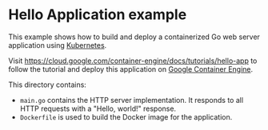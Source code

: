 # Hello Application example

This example shows how to build and deploy a containerized Go web server
application using [Kubernetes](https://kubernetes.io).

Visit https://cloud.google.com/container-engine/docs/tutorials/hello-app
to follow the tutorial and deploy this application on [Google Container
Engine](https://cloud.google.com/container-engine).

This directory contains:

- `main.go` contains the HTTP server implementation. It responds to all HTTP
  requests with a  "Hello, world!" response.
- `Dockerfile` is used to build the Docker image for the application.
